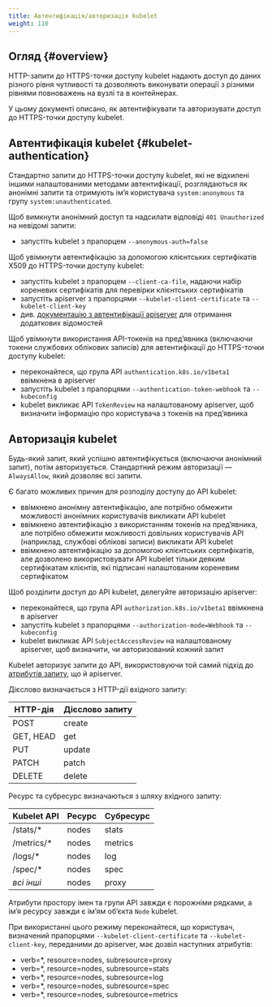 ```yaml
---
title: Автентифікація/авторизація kubelet
weight: 110
---
```


## Огляд {#overview}

HTTP-запити до HTTPS-точки доступу kubelet надають доступ до даних різного рівня чутливості та дозволяють виконувати операції з різними рівнями повноважень на вузлі та в контейнерах.

У цьому документі описано, як автентифікувати та авторизувати доступ до HTTPS-точки доступу kubelet.

## Автентифікація kubelet {#kubelet-authentication}

Стандартно запити до HTTPS-точки доступу kubelet, які не відхилені іншими налаштованими методами автентифікації, розглядаються як анонімні запити та отримують імʼя користувача `system:anonymous` та групу `system:unauthenticated`.

Щоб вимкнути анонімний доступ та надсилати відповіді `401 Unauthorized` на невідомі запити:

* запустіть kubelet з прапорцем `--anonymous-auth=false`

Щоб увімкнути автентифікацію за допомогою клієнтських сертифікатів X509 до HTTPS-точки доступу kubelet:

* запустіть kubelet з прапорцем `--client-ca-file`, надаючи набір кореневих сертифікатів для перевірки клієнтських сертифікатів
* запустіть apiserver з прапорцями `--kubelet-client-certificate` та `--kubelet-client-key`
* див. [документацію з автентифікації apiserver](/uk/docs/reference/access-authn-authz/authentication/#x509-client-certificates) для отримання додаткових відомостей

Щоб увімкнути використання API-токенів на предʼявника (включаючи токени службових облікових записів) для автентифікації до HTTPS-точки доступу kubelet:

* переконайтеся, що група API `authentication.k8s.io/v1beta1` ввімкнена в apiserver
* запустіть kubelet з прапорцями `--authentication-token-webhook` та `--kubeconfig`
* kubelet викликає API `TokenReview` на налаштованому apiserver, щоб визначити інформацію про користувача з токенів на предʼявника

## Авторизація kubelet

Будь-який запит, який успішно автентифікується (включаючи анонімний запит), потім авторизується. Стандартний режим авторизації — `AlwaysAllow`, який дозволяє всі запити.

Є багато можливих причин для розподілу доступу до API kubelet:

* ввімкнено анонімну автентифікацію, але потрібно обмежити можливості анонімних користувачів викликати API kubelet
* ввімкнено автентифікацію з використанням токенів на предʼявника, але потрібно обмежити можливості довільних користувачів API (наприклад, службові облікові записи) викликати API kubelet
* ввімкнено автентифікацію за допомогою клієнтських сертифікатів, але дозволено використовувати API kubelet тільки деяким сертифікатам клієнтів, які підписані налаштованим кореневим сертифікатом

Щоб розділити доступ до API kubelet, делегуйте авторизацію apiserver:

* переконайтеся, що група API `authorization.k8s.io/v1beta1` ввімкнена в apiserver
* запустіть kubelet з прапорцями `--authorization-mode=Webhook` та `--kubeconfig`
* kubelet викликає API `SubjectAccessReview` на налаштованому apiserver, щоб визначити, чи авторизований кожний запит

Kubelet авторизує запити до API, використовуючи той самий підхід до [атрибутів запиту](/uk/docs/reference/access-authn-authz/authorization/#review-your-request-attributes), що й apiserver.

Дієслово визначається з HTTP-дії вхідного запиту:

HTTP-дія  | Дієслово запиту
----------|----------------
POST      | create
GET, HEAD | get
PUT       | update
PATCH     | patch
DELETE    | delete

Ресурс та субресурс визначаються з шляху вхідного запиту:

Kubelet API  | Ресурс  | Субресурс
-------------|---------|------------
/stats/\*    | nodes   | stats
/metrics/\*  | nodes   | metrics
/logs/\*     | nodes   | log
/spec/\*     | nodes   | spec
*всі інші*   | nodes   | proxy

Атрибути простору імен та групи API завжди є порожніми рядками, а імʼя ресурсу завжди є імʼям обʼєкта `Node` kubelet.

При використанні цього режиму переконайтеся, що користувач, визначений прапорцями `--kubelet-client-certificate` та `--kubelet-client-key`, переданими до apiserver, має дозвіл наступних атрибутів:

* verb=\*, resource=nodes, subresource=proxy
* verb=\*, resource=nodes, subresource=stats
* verb=\*, resource=nodes, subresource=log
* verb=\*, resource=nodes, subresource=spec
* verb=\*, resource=nodes, subresource=metrics
